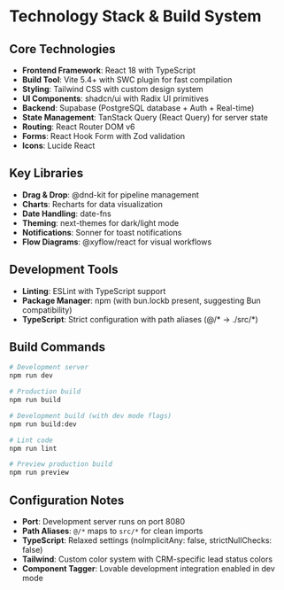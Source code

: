 # Technology Stack & Build System

## Core Technologies
- **Frontend Framework**: React 18 with TypeScript
- **Build Tool**: Vite 5.4+ with SWC plugin for fast compilation
- **Styling**: Tailwind CSS with custom design system
- **UI Components**: shadcn/ui with Radix UI primitives
- **Backend**: Supabase (PostgreSQL database + Auth + Real-time)
- **State Management**: TanStack Query (React Query) for server state
- **Routing**: React Router DOM v6
- **Forms**: React Hook Form with Zod validation
- **Icons**: Lucide React

## Key Libraries
- **Drag & Drop**: @dnd-kit for pipeline management
- **Charts**: Recharts for data visualization
- **Date Handling**: date-fns
- **Theming**: next-themes for dark/light mode
- **Notifications**: Sonner for toast notifications
- **Flow Diagrams**: @xyflow/react for visual workflows

## Development Tools
- **Linting**: ESLint with TypeScript support
- **Package Manager**: npm (with bun.lockb present, suggesting Bun compatibility)
- **TypeScript**: Strict configuration with path aliases (@/* → ./src/*)

## Build Commands
```bash
# Development server
npm run dev

# Production build
npm run build

# Development build (with dev mode flags)
npm run build:dev

# Lint code
npm run lint

# Preview production build
npm run preview
```

## Configuration Notes
- **Port**: Development server runs on port 8080
- **Path Aliases**: `@/*` maps to `src/*` for clean imports
- **TypeScript**: Relaxed settings (noImplicitAny: false, strictNullChecks: false)
- **Tailwind**: Custom color system with CRM-specific lead status colors
- **Component Tagger**: Lovable development integration enabled in dev mode